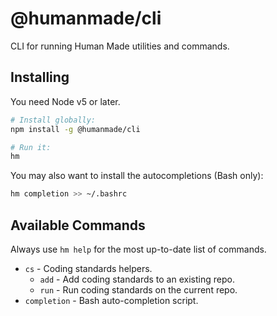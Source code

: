 # @humanmade/cli

CLI for running Human Made utilities and commands.


## Installing

You need Node v5 or later.

```sh
# Install globally:
npm install -g @humanmade/cli

# Run it:
hm
```

You may also want to install the autocompletions (Bash only):

```sh
hm completion >> ~/.bashrc
```

## Available Commands

Always use `hm help` for the most up-to-date list of commands.

* `cs` - Coding standards helpers.
	* `add` - Add coding standards to an existing repo.
	* `run` - Run coding standards on the current repo.
* `completion` - Bash auto-completion script.
